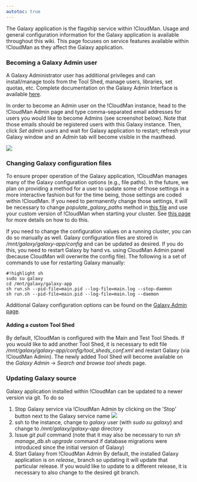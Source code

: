 ```yaml
---
autotoc: true
---
```

<div class='right'></div> 

The Galaxy application is the flagship service within !CloudMan. Usage and general configuration information for the Galaxy application is available throughout this wiki. This page focuses on service features available within !CloudMan as they affect the Galaxy application.

### Becoming a Galaxy Admin user
A Galaxy Administrator user has additional privileges and can install/manage tools from the Tool Shed, manage users, libraries, set quotas, etc. Complete documentation on the Galaxy Admin Interface is available [here](https://wiki.galaxyproject.org/Admin/Interface). 

In order to become an Admin user on the !CloudMan instance, head to the !CloudMan Admin page and type comma-separated email addresses for users you would like to become Admins (see screenshot below). Note that those emails should be registered users with this Galaxy instance. Then, click *Set admin users* and wait for Galaxy application to restart; refresh your Galaxy window and an *Admin* tab will become visible in the masthead.

![](http://i.imgur.com/lMh7ahV.png)

### Changing Galaxy configuration files
To ensure proper operation of the Galaxy application, !CloudMan manages many of the Galaxy configuration options (e.g., file paths). In the future, we plan on providing a method for a user to update some of those settings in a more interactive fashion but for the time being, those settings are coded within !CloudMan. If you need to permanently change those settings, it will be necessary to change *populate_galaxy_paths* method in [this file](https://github.com/galaxyproject/cloudman/blob/master/cm/util/galaxy_conf.py) and use your custom version of !CloudMan when starting your cluster. See [this page](/CloudMan/CustomizeGalaxyCloud#using_custom_cloudman_application) for more details on how to do this.

If you need to change the configuration values on a running cluster, you can do so manually as well. Galaxy configuration files are stored in */mnt/galaxy/galaxy-app/config* and can be updated as desired. If you do this, you need to restart Galaxy by hand vs. using CloudMan Admin panel (because CloudMan will overwrite the config file). The following is a set of commands to use for restarting Galaxy manually:
```
#!highlight sh
sudo su galaxy
cd /mnt/galaxy/galaxy-app
sh run.sh --pid-file=main.pid --log-file=main.log --stop-daemon
sh run.sh --pid-file=main.pid --log-file=main.log --daemon
```


Additional Galaxy configuration options can be found on the [Galaxy Admin page](../../../Admin).

#### Adding a custom Tool Shed
By default, !CloudMan is configured with the Main and Test Tool Sheds. If you would like to add another Tool Shed, it is necessary to edit file */mnt/galaxy/galaxy-app/config/tool_sheds_conf.xml* and restart Galaxy (via !CloudMan Admin). The newly added Tool Shed will become available on the *Galaxy Admin* -> *Search and browse tool sheds* page.

### Updating Galaxy source
Galaxy application installed within !CloudMan can be updated to a newer version via git. To do so
1. Stop Galaxy service via !CloudMan Admin by clicking on the 'Stop' button next to the Galaxy service name
![](http://i.imgur.com/SV3gHFA.jpg)
2. ssh to the instance, change to *galaxy* user (with *sudo su galaxy*) and change to */mnt/galaxy/galaxy-app* directory
3. Issue *git pull* command (note that it may also be necessary to run *sh manage_db.sh upgrade* command if database migrations were introduced since the initial version of Galaxy)
4. Start Galaxy from !CloudMan Admin
By default, the installed Galaxy application is on *release_<version>* branch so updating it will update that particular release. If you would like to update to a different release, it is necessary to also change to the desired git branch.
